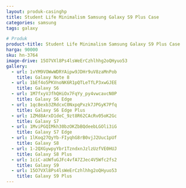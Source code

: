 ```yaml
---
layout: produk-casinghp
title: Student Life Minimalism Samsung Galaxy S9 Plus Case
categories: samsung
tags: galaxy

# Produk
product-title: Student Life Minimalism Samsung Galaxy S9 Plus Case
harga: 90000
sku: hn-3764
image-drive: 15O7VXl8Ps4lsWeErCzhlhhg2oQHyuo53
gallery:
  - url: 1vYM9VOWwWDRYAipw9JDHr9uV8zaMnPob
    title: Galaxy Note 8
  - url: 1bEf4o5PKVnoNK6R1pQTLeTfLP3xwGJEE
    title: Galaxy S6
  - url: 1M7fxyVJfhQHiOx7FqYy_py4vwcavcN0P
    title: Galaxy S6 Edge
  - url: 1qc8exb3ZRdcxC0NxpqPxzk7JPGyK7Pfq
    title: Galaxy S6 Edge Plus
  - url: 1ZMd8ArxD1deC_9zt8R62CAcRv05oK2Gc
    title: Galaxy S7
  - url: 1MviPGQIMkh30bzOKZbBQdeebLGOli3iG
    title: Galaxy S7 Edge
  - url: 1lKoq27QyYb-FIyqhG8rB0vjJ2Uuc1pUf
    title: Galaxy S8
  - url: 1-2QXGywpyYbr1TzndxnJzlzUzfVE0HUJ
    title: Galaxy S8 Plus
  - url: 1ciC-aUWfuGJFc4vfA7ZJec4V5Wfc2fs2
    title: Galaxy S9
  - url: 15O7VXl8Ps4lsWeErCzhlhhg2oQHyuo53
    title: Galaxy S9 Plus
---
```

